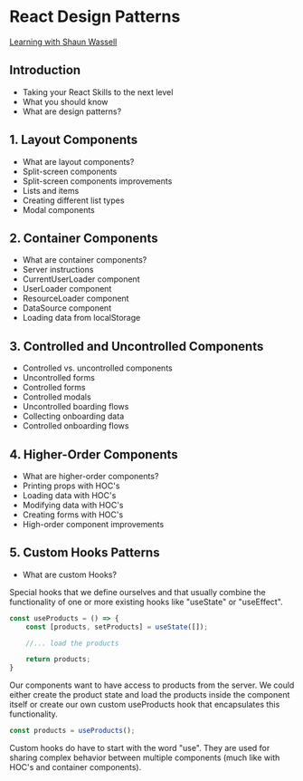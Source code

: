 # React Design Patterns
[Learning with Shaun Wassell](https://www.linkedin.com/learning/react-design-patterns/take-your-react-skills-to-the-next-level?contextUrn=urn%3Ali%3AlyndaLearningPath%3A5b32b6d5498e4ef39c04c55c&resume=false&u=93921834)

## Introduction
- Taking your React Skills to the next level
- What you should know
- What are design patterns?

## 1. Layout Components
- What are layout components?
- Split-screen components
- Split-screen components improvements
- Lists and items
- Creating different list types
- Modal components

## 2. Container Components
- What are container components?
- Server instructions
- CurrentUserLoader component
- UserLoader component
- ResourceLoader component
- DataSource component
- Loading data from localStorage

## 3. Controlled and Uncontrolled Components
- Controlled vs. uncontrolled components
- Uncontrolled forms
- Controlled forms
- Controlled modals
- Uncontrolled boarding flows
- Collecting onboarding data
- Controlled onboarding flows

## 4. Higher-Order Components
- What are higher-order components?
- Printing props with HOC's
- Loading data with HOC's
- Modifying data with HOC's
- Creating forms with HOC's
- High-order component improvements

## 5. Custom Hooks Patterns
- What are custom Hooks?

Special hooks that we define ourselves and that usually combine the functionality of one or more existing hooks like "useState" or "useEffect".
```javascript
const useProducts = () => {
    const [products, setProducts] = useState([]);

    //... load the products

    return products;
}
```
Our components want to have access to products from the server. We could either create the product state and load the products inside the component itself or create our own custom useProducts hook that encapsulates this functionality.

```javascript
const products = useProducts();
```
Custom hooks do have to start with the word "use". They are used for sharing complex behavior between multiple components (much like with HOC's and container components).